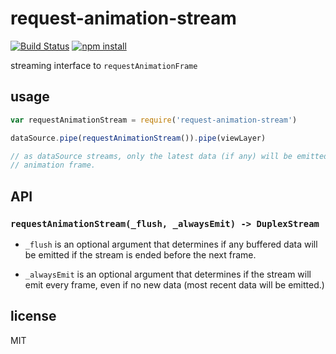 # request-animation-stream

[![Build Status](http://img.shields.io/travis/jarofghosts/request-animation-stream.svg?style=flat)](https://travis-ci.org/jarofghosts/request-animation-stream)
[![npm install](http://img.shields.io/npm/dm/request-animation-stream.svg?style=flat)](https://www.npmjs.org/package/request-animation-stream)

streaming interface to `requestAnimationFrame`

## usage

```js
var requestAnimationStream = require('request-animation-stream')

dataSource.pipe(requestAnimationStream()).pipe(viewLayer)

// as dataSource streams, only the latest data (if any) will be emitted on
// animation frame.
```

## API

### `requestAnimationStream(_flush, _alwaysEmit) -> DuplexStream`

* `_flush` is an optional argument that determines if any buffered data will be
  emitted if the stream is ended before the next frame.

* `_alwaysEmit` is an optional argument that determines if the stream will emit
  every frame, even if no new data (most recent data will be emitted.)

## license

MIT
